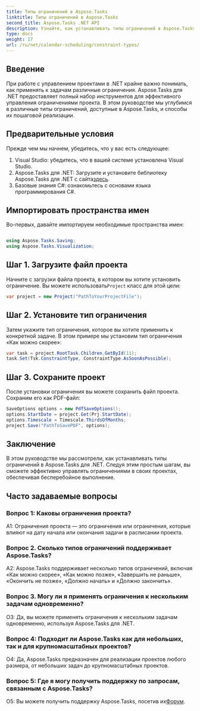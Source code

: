 ```yaml
---
title: Типы ограничений в Aspose.Tasks
linktitle: Типы ограничений в Aspose.Tasks
second_title: Aspose.Tasks .NET API
description: Узнайте, как устанавливать типы ограничений в Aspose.Tasks для .NET для эффективного управления расписаниями проектов.
type: docs
weight: 17
url: /ru/net/calendar-scheduling/constraint-types/
---
```

## Введение

При работе с управлением проектами в .NET крайне важно понимать, как применять к задачам различные ограничения. Aspose.Tasks для .NET предоставляет полный набор инструментов для эффективного управления ограничениями проекта. В этом руководстве мы углубимся в различные типы ограничений, доступные в Aspose.Tasks, и способы их пошаговой реализации.

## Предварительные условия

Прежде чем мы начнем, убедитесь, что у вас есть следующее:

1. Visual Studio: убедитесь, что в вашей системе установлена Visual Studio.
2.  Aspose.Tasks для .NET: Загрузите и установите библиотеку Aspose.Tasks для .NET с сайта[здесь](https://releases.aspose.com/tasks/net/).
3. Базовые знания C#: ознакомьтесь с основами языка программирования C#.

## Импортировать пространства имен

Во-первых, давайте импортируем необходимые пространства имен:

```csharp

using Aspose.Tasks.Saving;
using Aspose.Tasks.Visualization;

```

## Шаг 1. Загрузите файл проекта

 Начните с загрузки файла проекта, в котором вы хотите установить ограничение. Вы можете использовать`Project` класс для этой цели:

```csharp
var project = new Project("PathToYourProjectFile");
```

## Шаг 2. Установите тип ограничения

Затем укажите тип ограничения, которое вы хотите применить к конкретной задаче. В этом примере мы установим тип ограничения «Как можно скорее»:

```csharp
var task = project.RootTask.Children.GetById(11);
task.Set(Tsk.ConstraintType, ConstraintType.AsSoonAsPossible);
```

## Шаг 3. Сохраните проект

После установки ограничения вы можете сохранить файл проекта. Сохраним его как PDF-файл:

```csharp
SaveOptions options = new PdfSaveOptions();
options.StartDate = project.Get(Prj.StartDate);
options.Timescale = Timescale.ThirdsOfMonths;
project.Save("PathToSavePDF", options);
```

## Заключение

В этом руководстве мы рассмотрели, как устанавливать типы ограничений в Aspose.Tasks для .NET. Следуя этим простым шагам, вы сможете эффективно управлять ограничениями в своих проектах, обеспечивая бесперебойное выполнение.

## Часто задаваемые вопросы

### Вопрос 1: Каковы ограничения проекта?

A1: Ограничения проекта — это ограничения или ограничения, которые влияют на дату начала или окончания задачи в расписании проекта.

### Вопрос 2. Сколько типов ограничений поддерживает Aspose.Tasks?

A2: Aspose.Tasks поддерживает несколько типов ограничений, включая «Как можно скорее», «Как можно позже», «Завершить не раньше», «Окончить не позже», «Должно начать» и «Должно закончить».

### Вопрос 3. Могу ли я применять ограничения к нескольким задачам одновременно?

О3: Да, вы можете применять ограничения к нескольким задачам одновременно, используя Aspose.Tasks для .NET.

### Вопрос 4: Подходит ли Aspose.Tasks как для небольших, так и для крупномасштабных проектов?

О4: Да, Aspose.Tasks предназначен для реализации проектов любого размера, от небольших задач до крупномасштабных проектов.

### Вопрос 5: Где я могу получить поддержку по запросам, связанным с Aspose.Tasks?

 О5: Вы можете получить поддержку Aspose.Tasks, посетив их[Форум](https://forum.aspose.com/c/tasks/15).